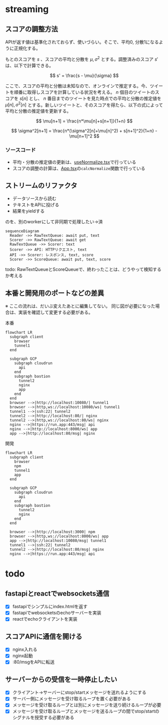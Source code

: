 # streaming

## スコアの調整方法

APIが返す値は基準化されておらず、使いづらい。そこで、平均0, 分散1になるように正規化する。

もとのスコアを $s$ 、スコアの平均と分散を $\mu, \sigma^2$ とする。調整済みのスコア $s'$ は、以下で計算できる。

$$
s' = \frac{s - \mu}{\sigma}
$$

ここで、スコアの平均と分散は未知なので、オンラインで推定する。今、ツイートを順番に取得しスコアを計算している状況を考える。 $n$ 個目のツイートのスコアを $s[n]$ とし、 $n$ 番目までのツイートを見た時点での平均と分散の推定値を $\mu[n], \sigma^2[n]$ とする。新しいツイートと、そのスコアを得たら、以下の式によって平均と分散の推定値を更新する。

$$
\mu[n+1] = \frac{n*\mu[n]+s[n+1]}{1+n}
$$

$$
\sigma^2[n+1] = \frac{n*(\sigma^2[n]+\mu[n]^2) + s[n+1]^2}{1+n} - \mu[n+1]^2
$$

### ソースコード

- 平均・分散の推定値の更新は、[useNormalize.tsx](./fe/src/hooks/useNormalize.tsx)で行っている
- スコアの調整の計算は、[App.tsx](./fe/src/App.tsx)の`calcNormalize`関数で行っている

## ストリームのリファクタ

- データソースから読む
- テキストをAPIに投げる
- 結果をyieldする

のを、別のworkerにして非同期で処理したい→済

```mermaid
sequenceDiagram
  Reader ->> RawTextQueue: await put, text
  Scorer ->> RawTextQueue: await get
  RawTextQueue ->> Scorer: text
  Scorer ->> API: HTTPリクエスト, text
  API ->> Scorer: レスポンス, text, score
  Scorer ->> ScoreQueue: await put, text, score
```

todo: RawTextQueueとScoreQueueで、終わったことは、どうやって検知するか考える

## 本番と開発用のポートなどの差異

※ ここの流れは、だいぶ変えたあとに編集してない。
同じ図が必要になった場合は、実装を確認して変更する必要がある。

本番

```mermaid
flowchart LR
  subgraph client
    browser
    tunnel1
  end

  subgraph GCP
    subgraph cloudrun
      api
    end
    subgraph bastion
      tunnel2
      nginx
      app
    end
  end
  browser -->|http://localhost:10080/| tunnel1
  browser -->|http,ws://localhost:10080/ws| tunnel1
  tunnel1 -->|ssh:22| tunnel2
  tunnel2 -->|http://localhost:80/| nginx
  tunnel2 -->|http,ws://localhost:80/ws| nginx
  nginx -->|https://run.app:443/msg| api
  nginx -->|http://localhost:8000/ws| app
  app -->|http://localhost:80/msg| nginx
```

開発

```mermaid
flowchart LR
  subgraph client
    browser
    npm
    tunnel1
    app
  end

  subgraph GCP
    subgraph cloudrun
      api
    end
    subgraph bastion
      tunnel2
      nginx
    end
  end

  browser -->|http://localhost:3000| npm
  browser -->|http,ws://localhost:8000/ws| app
  app -->|http://localhost:10080/msg| tunnel1
  tunnel1 -->|ssh:22| tunnel2
  tunnel2 -->|http://localhost:80/msg| nginx
  nginx -->|https://run.app:443/msg| api
```

# todo

## fastapiとreactでwebsockets通信

- [x] fastapiでシンプルにindex.htmlを返す
- [x] fastapiでwebsocketsのechoサーバーを実装
- [x] reactでechoクライアントを実装

## スコアAPIに通信を開ける

- [x] nginx入れる
- [x] nginx起動
- [x] :80/msgをAPIに転送

## サーバーからの受信を一時停止したい

- [x] クライアント→サーバーにstop/startメッセージを送れるようにする
- [x] サーバー側にメッセージを受け取るループを置く必要がある
- [x] メッセージを受け取るループとは別にメッセージを送り続けるループが必要
- [x] メッセージを受け取るループとメッセージを送るループの間でstop/startのシグナルを授受する必要がある

